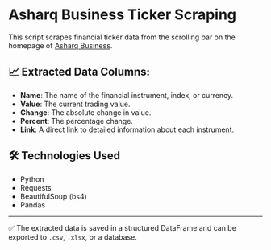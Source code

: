 # Asharq Business Ticker Scraping

This script scrapes financial ticker data from the scrolling bar on the homepage of [Asharq Business](https://www.asharqbusiness.com).

## 📈 Extracted Data Columns:
- **Name**: The name of the financial instrument, index, or currency.
- **Value**: The current trading value.
- **Change**: The absolute change in value.
- **Percent**: The percentage change.
- **Link**: A direct link to detailed information about each instrument.

## 🛠️ Technologies Used
- Python
- Requests
- BeautifulSoup (bs4)
- Pandas

---

✅ The extracted data is saved in a structured DataFrame and can be exported to `.csv`, `.xlsx`, or a database.
